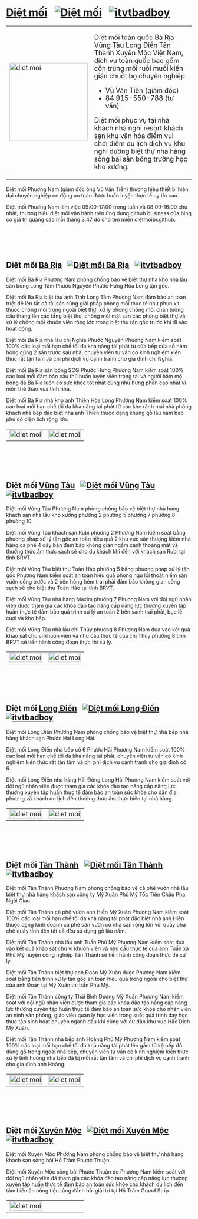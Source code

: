 # <a rel="tag" href="https://dietmoibr.thuongmai.blog/diet-moi-tan-goc.html" target="_blank" title="Diệt mối">Diệt mối</a>&nbsp;&nbsp;&nbsp;[![Diệt mối](https://dietmoibr.thuongmai.blog/image/pinterest.png "Pinterest")](https://www.pinterest.com/moiphuongnam/)&nbsp;&nbsp;&nbsp;[![itvtbadboy](https://dietmoibr.thuongmai.blog/image/youtube.png "Youtube")](https://www.youtube.com/@dietmoigianvungtau4923)

<table style="width: 100%; border: none; font-size: 18px;">
<tr>
	<td style="width: 20%;"><div>
		<img style="width: 212px; height: 212px;" src="https://dietmoibr.thuongmai.blog/image/logo-phuong-nam.png" alt="diet moi"/>
	</div></td>
	<td style="width: 80%;"><div>
		<p>Diệt mối toàn quốc Bà Rịa Vũng Tàu Long Điền Tân Thành Xuyên Mộc Việt Nam, dịch vụ toàn quốc bao gồm côn trùng mối ruồi muỗi kiến gián chuột bọ chuyên nghiệp.</p>
		<ul>
			<li>Vũ Văn Tiến (giám đốc)</li>
			<li><a href="https://zalo.me/869202254" title="Diệt mối" target="_blank">84 915-550-788</a> (tư vấn)</li>
		</ul>
		<p>Diệt mối phục vụ tại nhà khách nhà nghỉ resort khách sạn khu văn hóa điểm vui chơi điểm du lịch dịch vụ khu nghỉ dưỡng biệt thự nhà hàng sòng bài sân bóng trường học kho xưởng.</p>
	</div></td>
</tr>
</table>
<p>Diệt mối Phương Nam (giám đốc ông Vũ Văn Tiến) thương hiệu thiết bị hiện đại chuyên nghiệp cơ động an toàn được huấn luyện thực tế uy tín cao.</p>
<p>Diệt mối Phương Nam làm việc 09:00-17:00 trong tuần và 08:00-16:00 chủ nhật, thương hiệu diệt mối vận hành trên ứng dụng github business của bing có giá trị quảng cáo mỗi tháng 3.47 đô cho tên miền dietmoibr.github.</p>

<div style="padding-top: 30px; padding-bottom: 30px;"></div>

## Diệt mối <a rel="tag" href="https://dietmoibr.thuongmai.blog/dietmoi/baria/diet-moi-ba-ria.html" target="_blank" title="Diệt mối">Bà Rịa</a>&nbsp;&nbsp;&nbsp;[![Diệt mối Bà Rịa](https://dietmoibr.thuongmai.blog/image/pinterest.png "Pinterest")](https://www.pinterest.com/moiphuongnam/)&nbsp;&nbsp;&nbsp;[![itvtbadboy](https://dietmoibr.thuongmai.blog/image/youtube.png "Youtube")](https://www.youtube.com/@dietmoigianvungtau4923)

<p>Diệt mối Bà Rịa Phương Nam phòng chống bảo vệ biệt thự nhà kho nhà lầu sân bóng Long Tâm Phước Nguyên Phước Hưng Hòa Long tận gốc.</p>
<p>Diệt mối Bà Rịa biệt thự anh Tình Long Tâm Phương Nam đảm bảo an toàn triệt để lên tất cả tài sản cùng giải pháp phòng mối thực tế như phun xịt thuốc chống mối trong ngoài biệt thự, xử lý phòng chống mối chân tường cầu thang lên các tầng biệt thự, chống mối mặt sàn các phòng biệt thự và xử lý chống mối khuôn viên rộng lớn trong biệt thự tận gốc trước khi đi vào hoạt động.</p>
<p>Diệt mối Bà Rịa nhà lầu chị Nghĩa Phước Nguyên Phương Nam kiểm soát 100% các loại mối hạn chế tối đa khả năng tái phát từ cửa bếp cửa sổ hẻm hông cùng 2 sân trước sau nhà, chuyên viên tư vấn có kinh nghiệm kiến thức rất tận tâm và chi phí dịch vụ cạnh tranh cho gia đình chị Nghĩa.</p>
<p>Diệt mối Bà Rịa sân bóng SCG Phước Hưng Phương Nam kiểm soát 100% các loại mối đảm bảo cầu thủ huấn luyện viên trọng tài và người hâm mộ bóng đá Bà Rịa luôn có sức khỏe tốt nhất cũng như hưng phấn cao nhất vì môn thể thao vua tỉnh nhà.</p>
<p>Diệt mối Bà Rịa nhà kho anh Thiên Hòa Long Phương Nam kiểm soát 100% các loại mối hạn chế tối đa khả năng tái phát từ các khe rãnh mái nhà phòng khách nhà bếp đặc biệt nhà anh Thiên thuộc dạng khung gỗ lâu năm bao phủ có diện tích rộng lớn.</p>
<table style="width: 100%; border: none; font-size: 18px;">
<tr>
	<td style="width: 50%;"><div>
		<a rel="bookmark" href="https://dietmoibr.thuongmai.blog/dietmoi/baria/diet-moi-ba-ria-biet-thu-long-tam.html" target="_blank" title="Diệt mối"><img style="width: 100%;" src="https://wiki.thuongmai.blog/images/6/69/Logo-biet-thu-anh-tinh-long-tam.jpg" alt="diet moi"/></a>
	</div></td>
	<td style="width: 50%;"><div>
		<a rel="bookmark" href="https://dietmoibr.thuongmai.blog/dietmoi/baria/diet-moi-ba-ria-san-bong-phuoc-hung.html" target="_blank" title="Diệt mối"><img style="width: 100%;" src="https://wiki.thuongmai.blog/images/a/ad/Logo-san-van-dong-scg-phuoc-hung.jpg" alt="diet moi"/></a>
	</div></td>
</tr>
</table>

<div style="padding-top: 30px; padding-bottom: 30px;"></div>

## Diệt mối <a rel="tag" href="https://dietmoibr.thuongmai.blog/dietmoi/vungtau/diet-moi-vung-tau.html" target="_blank" title="Diệt mối">Vũng Tàu</a>&nbsp;&nbsp;&nbsp;[![Diệt mối Vũng Tàu](https://dietmoibr.thuongmai.blog/image/pinterest.png "Pinterest")](https://www.pinterest.com/moiphuongnam/)&nbsp;&nbsp;&nbsp;[![itvtbadboy](https://dietmoibr.thuongmai.blog/image/youtube.png "Youtube")](https://www.youtube.com/@dietmoigianvungtau4923)

<p>Diệt mối Vũng Tàu Phương Nam phòng chống bảo vệ biệt thự nhà hàng khách sạn nhà lầu kho xưởng phường 2 phường 5 phường 7 phường 8 phường 10.</p>
<p>Diệt mối Vũng Tàu khách sạn Rubi phường 2 Phương Nam kiểm soát bằng phương pháp xử lý tận gốc an toàn hiệu quả 2 khu vực sân thượng kiêm nhà hàng cà phê 4 dãy bàn đảm bảo không gian ngắm cảnh thoáng mát và thưởng thức ẩm thực sạch sẽ cho du khách khi đến với khách sạn Rubi tại tỉnh BRVT.</p>
<p>Diệt mối Vũng Tàu biệt thự Toàn Hảo phường 5 bằng phương pháp xử lý tận gốc Phương Nam kiểm soát an toàn hiệu quả phòng ngủ lối thoát hiểm sân vườn cổng trước và 2 bên hông hẻm trái phải đảm bảo không gian sống sạch sẽ cho biệt thự Toàn Hảo tại tỉnh BRVT.</p>
<p>Diệt mối Vũng Tàu nhà hàng Maxim phường 7 Phương Nam với đội ngũ nhân viên được tham gia các khóa đào tạo nâng cấp năng lực thường xuyên tập huấn thực tế đảm bảo quá trình xử lý an toàn 2 bên sảnh trái phải, bục lễ cưới và kho bếp.</p>
<p>Diệt mối Vũng Tàu nhà lầu chị Thủy phường 8 Phương Nam dựa vào kết quả khảo sát chu vi khuôn viên và nhu cầu thực tế của chị Thủy phường 8 tỉnh BRVT sẽ tiến hành công đoạn thực thi xử lý.</p>
<table style="width: 100%; border: none; font-size: 18px;">
<tr>
	<td style="width: 50%;"><div>
		<a rel="bookmark" href="https://dietmoibr.thuongmai.blog/dietmoi/vungtau/diet-moi-vung-tau-khach-san-phuong-2.html" target="_blank" title="Diệt mối"><img style="width: 100%;" src="https://wiki.thuongmai.blog/images/d/dd/Logo-khach-san-rubi-phuong-2.jpg" alt="diet moi"/></a>
	</div></td>
	<td style="width: 50%;"><div>
		<a rel="bookmark" href="https://dietmoibr.thuongmai.blog/dietmoi/vungtau/diet-moi-vung-tau-nha-hang-phuong-7.html" target="_blank" title="Diệt mối"><img style="width: 100%;" src="https://wiki.thuongmai.blog/images/b/b1/Logo-nha-hang-maxim-phuong-7.jpg" alt="diet moi"/></a>
	</div></td>
</tr>
</table>

<div style="padding-top: 30px; padding-bottom: 30px;"></div>

## Diệt mối <a rel="tag" href="https://dietmoibr.thuongmai.blog/dietmoi/longdien/diet-moi-long-dien.html" target="_blank" title="Diệt mối">Long Điền</a>&nbsp;&nbsp;&nbsp;[![Diệt mối Long Điền](https://dietmoibr.thuongmai.blog/image/pinterest.png "Pinterest")](https://www.pinterest.com/moiphuongnam/)&nbsp;&nbsp;&nbsp;[![itvtbadboy](https://dietmoibr.thuongmai.blog/image/youtube.png "Youtube")](https://www.youtube.com/@dietmoigianvungtau4923)

<p>Diệt mối Long Điền Phương Nam phòng chống bảo vệ biệt thự nhà bếp nhà hàng khách sạn Phước Hải Long Hải.</p>
<p>Diệt mối Long Điền nhà bếp cô 6 Phước Hải Phương Nam kiểm soát 100% các loại mối hạn chế tối đa khả năng tái phát, chuyên viên tư vấn có kinh nghiệm kiến thức rất tận tâm và chi phí dịch vụ cạnh tranh cho gia đình cô 6.</p>
<p>Diệt mối Long Điền nhà hàng Hải Đông Long Hải Phương Nam kiểm soát với đội ngũ nhân viên được tham gia các khóa đào tạo nâng cấp năng lực thường xuyên tập huấn thực tế đảm bảo an toàn sức khỏe cho dân địa phương và khách du lịch đến thưởng thức ẩm thực biển tại nhà hàng.</p>
<table style="width: 100%; border: none; font-size: 18px;">
<tr>
	<td style="width: 50%;"><div>
		<a rel="bookmark" href="https://dietmoibr.thuongmai.blog/dietmoi/longdien/diet-moi-long-dien-nha-bep-phuoc-hai.html" target="_blank" title="Diệt mối"><img style="width: 100%;" src="https://wiki.thuongmai.blog/images/4/4b/Logo-nha-co-6-phuoc-hai.jpg" alt="diet moi"/></a>
	</div></td>
	<td style="width: 50%;"><div>
		<a rel="bookmark" href="https://dietmoibr.thuongmai.blog/dietmoi/longdien/diet-moi-long-dien-nha-hang-long-hai.html" target="_blank" title="Diệt mối"><img style="width: 100%;" src="https://wiki.thuongmai.blog/images/d/d9/Logo-hai-dong-long-hai-restaurant.jpg" alt="diet moi"/></a>
	</div></td>
</tr>
</table>

<div style="padding-top: 30px; padding-bottom: 30px;"></div>

## Diệt mối <a rel="tag" href="https://dietmoibr.thuongmai.blog/dietmoi/tanthanh/diet-moi-tan-thanh.html" target="_blank" title="Diệt mối">Tân Thành</a>&nbsp;&nbsp;&nbsp;[![Diệt mối Tân Thành](https://dietmoibr.thuongmai.blog/image/pinterest.png "Pinterest")](https://www.pinterest.com/moiphuongnam/)&nbsp;&nbsp;&nbsp;[![itvtbadboy](https://dietmoibr.thuongmai.blog/image/youtube.png "Youtube")](https://www.youtube.com/@dietmoigianvungtau4923)

<p>Diệt mối Tân Thành Phương Nam phòng chống bảo vệ cà phê vườn nhà lầu biệt thự nhà hàng khách sạn công ty Mỹ Xuân Phú Mỹ Tốc Tiên Châu Pha Ngãi Giao.</p>
<p>Diệt mối Tân Thành cà phê vườn anh Hiền Mỹ Xuân Phương Nam kiểm soát 100% các loại mối hạn chế tối đa khả năng tái phát đặc biệt nhà anh Hiền thuộc dạng kinh doanh cà phê sân vườn có nhà sàn rộng lớn với quầy pha chế quầy tính tiền tất cả đều sử dụng gỗ lâu năm.</p>
<p>Diệt mối Tân Thành nhà lầu anh Tuấn Phú Mỹ Phương Nam kiểm soát dựa vào kết quả khảo sát chu vi khuôn viên và nhu cầu thực tế của anh Tuấn xã Phú Mỹ huyện công nghiệp Tân Thành sẽ tiến hành công đoạn thực thi xử lý.</p>
<p>Diệt mối Tân Thành biệt thự anh Đoàn Mỹ Xuân được Phương Nam kiểm soát bằng tiến trình xử lý tận gốc an toàn hiệu quả trong ngoài cho biệt thự của anh Đoàn tại Mỹ Xuân thị trấn Phú Mỹ.</p>
<p>Diệt mối Tân Thành công ty Thái Bình Dương Mỹ Xuân Phương Nam kiểm soát với đội ngũ nhân viên được tham gia các khóa đào tạo nâng cấp năng lực thường xuyên tập huấn thực tế đảm bảo an toàn sức khỏe cho nhân viên an ninh văn phòng, giáo viên quản lý học viên trong suốt quá trình dạy học thực tập sinh hoạt chuyên ngành dầu khí cùng với cư dân khu vực Hắc Dịch Mỹ Xuân.</p>
<p>Diệt mối Tân Thành nhà bếp anh Hoàng Phú Mỹ Phương Nam kiểm soát 100% các loại mối hạn chế tối đa khả năng tái phát lên gầm tủ kệ bếp đồ dùng gỗ trong ngoài nhà bếp, chuyên viên tư vấn có kinh nghiệm kiến thức xử lý tình huống nhà bếp đã bị mối rất tận tâm và chi phí dịch vụ cạnh tranh cho gia đình anh Hoàng.</p>
<table style="width: 100%; border: none; font-size: 18px;">
<tr>
	<td style="width: 50%;"><div>
		<a rel="bookmark" href="https://dietmoibr.thuongmai.blog/dietmoi/tanthanh/diet-moi-tan-thanh-ca-phe-vuon-my-xuan.html" target="_blank" title="Diệt mối"><img style="width: 100%;" src="https://wiki.thuongmai.blog/images/5/5f/Logo-nha-san-go-anh-hien-my-xuan.jpg" alt="diet moi"/></a>
	</div></td>
	<td style="width: 50%;"><div>
		<a rel="bookmark" href="https://dietmoibr.thuongmai.blog/dietmoi/tanthanh/diet-moi-tan-thanh-nha-lau-phu-my.html" target="_blank" title="Diệt mối"><img style="width: 100%;" src="https://wiki.thuongmai.blog/images/0/05/Logo-nha-anh-tuan-phu-my.jpg" alt="diet moi"/></a>
	</div></td>
</tr>
</table>

<div style="padding-top: 30px; padding-bottom: 30px;"></div>

## Diệt mối <a rel="tag" href="https://dietmoibr.thuongmai.blog/dietmoi/xuyenmoc/diet-moi-xuyen-moc.html" target="_blank" title="Diệt mối">Xuyên Mộc</a>&nbsp;&nbsp;&nbsp;[![Diệt mối Xuyên Mộc](https://dietmoibr.thuongmai.blog/image/pinterest.png "Pinterest")](https://www.pinterest.com/moiphuongnam/)&nbsp;&nbsp;&nbsp;[![itvtbadboy](https://dietmoibr.thuongmai.blog/image/youtube.png "Youtube")](https://www.youtube.com/@dietmoigianvungtau4923)

<p>Diệt mối Xuyên Mộc Phương Nam phòng chống bảo vệ biệt thự nhà hàng khách sạn sòng bài Hồ Tràm Phước Thuận.</p>
<p>Diệt mối Xuyên Mộc sòng bài Phước Thuận do Phương Nam kiểm soát với đội ngũ nhân viên đã tham gia các khóa đào tạo nâng cấp năng lực thường xuyên tập huấn thực tế đảm bảo an toàn sức khỏe cho khách du lịch đến tắm biển ăn uống tiệc tùng đánh bài giải trí tại Hồ Tràm Grand Strip.</p>
<table style="width: 100%; border: none; font-size: 18px;">
<tr>
	<td style="width: 50%;"><div>
		<a rel="bookmark" href="https://dietmoibr.thuongmai.blog/dietmoi/xuyenmoc/diet-moi-xuyen-moc-song-bai-phuoc-thuan.html" target="_blank" title="Diệt mối"><img style="width: 100%;" src="https://wiki.thuongmai.blog/images/0/0e/Logo-casino-ho-tram-phuoc-thuan.jpg" alt="diet moi"/></a>
	</div></td>
	<td style="width: 50%;"></td>
</tr>
</table>
